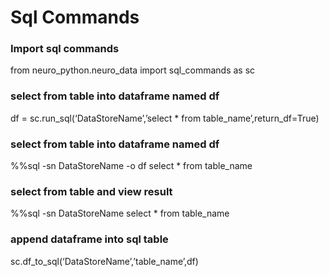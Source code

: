 # Sql Commands
### Import sql commands
from neuro_python.neuro_data import sql_commands as sc
### select from table into dataframe named df
df = sc.run_sql(‘DataStoreName’,’select * from table_name’,return_df=True)
### select from table into dataframe named df
%%sql -sn DataStoreName -o df
select *
from table_name
### select from table and view result
%%sql -sn DataStoreName
select *
from table_name
### append dataframe into sql table
sc.df_to_sql(‘DataStoreName’,’table_name’,df)
